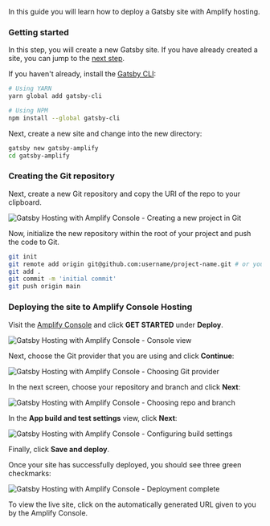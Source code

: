 In this guide you will learn how to deploy a Gatsby site with Amplify hosting.

### Getting started

<amplify-callout>

In this step, you will create a new Gatsby site. If you have already created a site, you can jump to the [next step](#creating-the-git-repository).

</amplify-callout>

If you haven't already, install the [Gatsby CLI](https://www.gatsbyjs.org/tutorial/part-zero/#using-the-gatsby-cli):

```sh
# Using YARN
yarn global add gatsby-cli

# Using NPM
npm install --global gatsby-cli
```

Next, create a new site and change into the new directory:

```sh
gatsby new gatsby-amplify
cd gatsby-amplify
```

### Creating the Git repository

Next, create a new Git repository and copy the URI of the repo to your clipboard.

![Gatsby Hosting with Amplify Console - Creating a new project in Git](~/images/hosting/gatsby/1.png)

Now, initialize the new repository within the root of your project and push the code to Git.

```sh
git init
git remote add origin git@github.com:username/project-name.git # or your git repository location
git add .
git commit -m 'initial commit'
git push origin main
```

### Deploying the site to Amplify Console Hosting

Visit the [Amplify Console](https://console.aws.amazon.com/amplify/home) and click __GET STARTED__ under __Deploy__.

![Gatsby Hosting with Amplify Console - Console view](~/images/hosting/gatsby/2.png)

Next, choose the Git provider that you are using and click __Continue__:

![Gatsby Hosting with Amplify Console - Choosing Git provider](~/images/hosting/gatsby/3.png)

In the next screen, choose your repository and branch and click __Next__:

![Gatsby Hosting with Amplify Console - Choosing repo and branch](~/images/hosting/gatsby/4.png)

In the __App build and test settings__ view, click __Next__:

![Gatsby Hosting with Amplify Console - Configuring build settings](~/images/hosting/gatsby/5.png)

Finally, click __Save and deploy__.

Once your site has successfully deployed, you should see three green checkmarks:

![Gatsby Hosting with Amplify Console - Deployment complete](~/images/hosting/gatsby/6.png)

To view the live site, click on the automatically generated URL given to you by the Amplify Console.